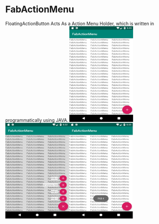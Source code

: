 # FabActionMenu
FloatingActionButton Acts As a Action Menu Holder, which is written in programmatically using JAVA.
<img src="https://github.com/Rameshkumarpolavarapu/FabActionMenu/blob/master/app/src/main/res/drawable/s1.png" alt="FabActionMenu Screenshot 1" width="200" height="300"><img src="https://github.com/Rameshkumarpolavarapu/FabActionMenu/blob/master/app/src/main/res/drawable/s2.png" alt="FabActionMenu Screenshot 2" width="200" height="300"><img src="https://github.com/Rameshkumarpolavarapu/FabActionMenu/blob/master/app/src/main/res/drawable/s3.png" alt="FabActionMenu Screenshot 3" width="200" height="300">
